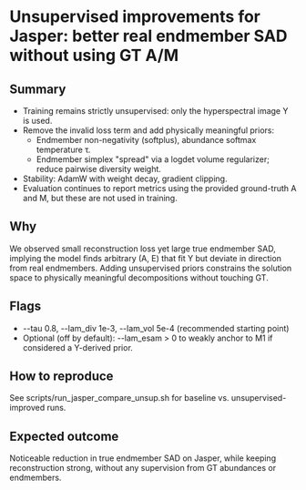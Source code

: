 # Unsupervised improvements for Jasper: better real endmember SAD without using GT A/M

## Summary
- Training remains strictly unsupervised: only the hyperspectral image Y is used.
- Remove the invalid loss term and add physically meaningful priors:
  - Endmember non-negativity (softplus), abundance softmax temperature τ.
  - Endmember simplex "spread" via a logdet volume regularizer; reduce pairwise diversity weight.
- Stability: AdamW with weight decay, gradient clipping.
- Evaluation continues to report metrics using the provided ground-truth A and M, but these are not used in training.

## Why
We observed small reconstruction loss yet large true endmember SAD, implying the model finds arbitrary (A, E) that fit Y but deviate in direction from real endmembers. Adding unsupervised priors constrains the solution space to physically meaningful decompositions without touching GT.

## Flags
- --tau 0.8, --lam_div 1e-3, --lam_vol 5e-4 (recommended starting point)
- Optional (off by default): --lam_esam > 0 to weakly anchor to M1 if considered a Y-derived prior.

## How to reproduce
See scripts/run_jasper_compare_unsup.sh for baseline vs. unsupervised-improved runs.

## Expected outcome
Noticeable reduction in true endmember SAD on Jasper, while keeping reconstruction strong, without any supervision from GT abundances or endmembers.